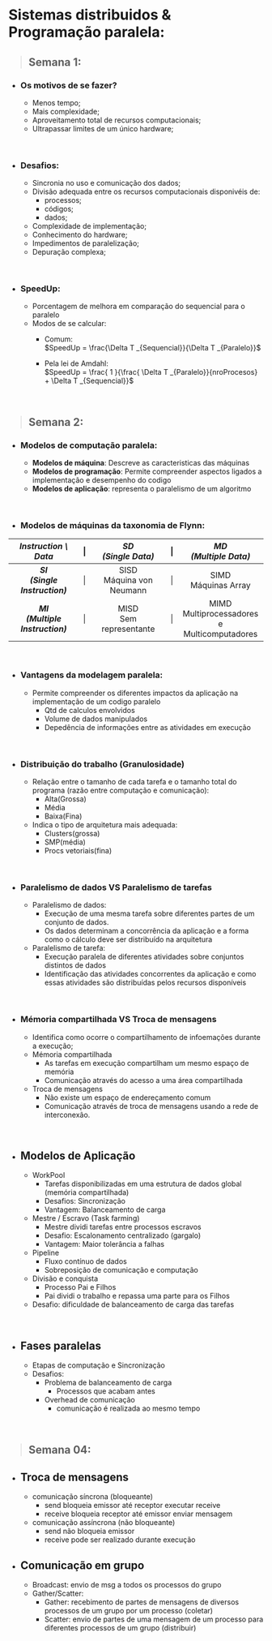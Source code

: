 # Sistemas distribuidos & Programação paralela:

> ## Semana 1:

- ### Os motivos de se fazer?
    - Menos tempo;
    - Mais complexidade;
    - Aproveitamento total de recursos computacionais;
    - Ultrapassar limites de um único hardware;

<br>

- ### Desafios:
    - Sincronia no uso e comunicação dos dados;
    - Divisão adequada entre os recursos computacionais disponivéis de:
        - processos; 
        - códigos; 
        - dados; 
    - Complexidade de implementação;
    - Conhecimento do hardware;
    - Impedimentos de paralelização;
    - Depuração complexa;


<br>

- ### SpeedUp:
    - Porcentagem de melhora em comparação do sequencial para o paralelo
    - Modos de se calcular:
        - Comum:<br> $SpeedUp = \frac{\Delta T _{Sequencial}}{\Delta T _{Paralelo}}$ <br>

        - Pela lei de Amdahl: <br> $SpeedUp = \frac{ 1 }{\frac{ \Delta T _{Paralelo}}{nroProcesos} + \Delta T _{Sequencial}}$ <br>

<br>


> ## Semana 2:

 - ### Modelos de computação paralela:
    - **Modelos de máquina**: Descreve as caracteristicas das máquinas
    - **Modelos de programação**: Permite compreender aspectos ligados a implementação e desempenho do codigo
    - **Modelos de aplicação**: representa o paralelismo de um algoritmo

<br>

 - ### Modelos de máquinas da taxonomia de Flynn: 
 <center>

| **_Instruction \ Data_** 	| \| 	| _SD <br> (Single Data)_  	| \| 	| _MD <br> (Multiple Data)_ 	|
|:---:	|:---:	|:---:	|:---:	|:---:	|
| **_SI <br> (Single Instruction)_** 	| \| 	| SISD <br> Máquina von Neumann 	| \| 	| SIMD <br> Máquinas Array 	|
| **_MI <br> (Multiple Instruction)_** 	| \| 	| MISD <br> Sem representante 	| \| 	| MIMD <br> Multiprocessadores <br> e Multicomputadores 	|

 </center>

<br>

- ### Vantagens da modelagem paralela:
    - Permite compreender os diferentes impactos da aplicação na implementação de um codigo paralelo
        - Qtd de calculos envolvidos
        - Volume de dados manipulados
        - Depedência de informações entre as atividades em execução

<br>

- ###  Distribuição do trabalho (Granulosidade)
    - Relação entre o tamanho de cada tarefa e o tamanho total do programa (razão entre computação e comunicação):
        - Alta(Grossa)
        - Média
        - Baixa(Fina)
    - Indica o tipo de arquitetura mais adequada:
        - Clusters(grossa)
        - SMP(média)
        - Procs vetoriais(fina)

<br>

- ### Paralelismo de dados VS Paralelismo de tarefas
    - Paralelismo de dados:
        - Execução de uma mesma tarefa sobre diferentes partes de um conjunto de dados.
        - Os dados determinam a concorrência da aplicação e a forma como o cálculo deve ser distribuído na arquitetura
    - Paralelismo de tarefa:
        - Execução paralela de diferentes atividades sobre conjuntos distintos de dados
        - Identificação das atividades concorrentes da aplicação e como essas atividades são distribuídas pelos recursos disponíveis

<br>


- ### Mémoria compartilhada VS Troca de mensagens
    - Identifica como ocorre o compartilhamento de infoemações durante a execução;
    - Mémoria compartilhada
        - As tarefas em execução compartilham um mesmo espaço de memória
        - Comunicação através do acesso a uma área compartilhada
    - Troca de mensagens
        - Não existe um espaço de endereçamento comum
        - Comunicação através de troca de mensagens usando a rede de interconexão.

<br>


- ## Modelos de Aplicação
    - WorkPool
        - Tarefas disponibilizadas em uma estrutura de dados global (memória compartilhada)
        - Desafios: Sincronização
        - Vantagem: Balanceamento de carga
    - Mestre / Escravo (Task farming)
        - Mestre dividi tarefas entre processos escravos 
        - Desafio: Escalonamento centralizado (gargalo)
        - Vantagem: Maior tolerância a falhas
    - Pipeline
        - Fluxo contínuo de dados
        - Sobreposição de comunicação e computação
    - Divisão e conquista
        - Processo Pai e Filhos
        - Pai dividi o trabalho e repassa uma parte para os Filhos
  - Desafio: dificuldade de balanceamento de carga das tarefas

<br>


- ## Fases paralelas
  - Etapas de computação e Sincronização
  - Desafios: 
    - Problema de balanceamento de carga
      - Processos que acabam antes
    - Overhead de comunicação
      - comunicação é realizada ao mesmo tempo

<br>


> ## Semana 04:

- ## Troca de mensagens
    - comunicação síncrona (bloqueante)
        - send bloqueia emissor até receptor executar receive
        - receive bloqueia receptor até emissor enviar mensagem
    - comunicação assíncrona (não bloqueante)
        - send não bloqueia emissor
        - receive pode ser realizado durante execução

- ## Comunicação em grupo
    - Broadcast: envio de msg a todos os processos do grupo
    - Gather/Scatter:
        - Gather:  recebimento de partes de mensagens de diversos processos de um grupo por um processo
        (coletar)
        - Scatter: envio de partes de uma mensagem de um processo para diferentes processos de um grupo
        (distribuir)
